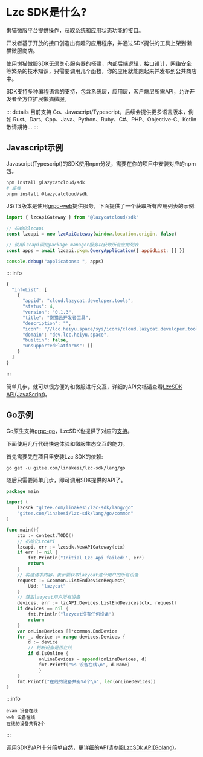 # Lzc SDK是什么?
懒猫微服平台提供操作，获取系统和应用状态功能的接口。

开发者基于开放的接口创造出有趣的应用程序，并通过SDK提供的工具上架到懒猫微服商店。

使用懒猫微服SDK无须关心服务器的搭建，内部后端逻辑，接口设计，网络安全等繁杂的技术知识，只需要调用几个函数，你的应用就能跑起来并发布到公共商店中。

SDK支持多种编程语言的支持，包含系统层，应用层，客户端层所需API，允许开发者全方位扩展懒猫微服。

::: details
目前支持 Go、Javascript/Typescript，后续会提供更多语言版本，例如 Rust、Dart、Cpp、Java、Python、Ruby、C#、PHP、Objective-C、Kotlin 敬请期待...
:::

## Javascript示例
Javascript(Typescript)的SDK使用npm分发，需要在你的项目中安装对应的npm包。
```bash
npm install @lazycatcloud/sdk
# 或者
pnpm install @lazycatcloud/sdk
```

JS/TS版本是使用[grpc-web](https://github.com/improbable-eng/grpc-web)提供服务，下面提供了一个获取所有应用列表的示例:
```js
import { lzcApiGateway } from "@lazycatcloud/sdk"

// 初始化lzcapi
const lzcapi = new lzcApiGateway(window.location.origin, false)

// 使用lzcapi调用package manager服务以获取所有应用列表
const apps = await lzcapi.pkgm.QueryApplication({ appidList: [] })

console.debug("applicatons: ", apps)
```

::: info
```js
{
  "infoList": [
    {
      "appid": "cloud.lazycat.developer.tools",
      "status": 4,
      "version": "0.1.3",
      "title": "懒猫云开发者工具",
      "description": "",
      "icon": "//lcc.heiyu.space/sys/icons/cloud.lazycat.developer.tools.png",
      "domain": "dev.lcc.heiyu.space",
      "builtin": false,
      "unsupportedPlatforms": []
    }
  ]
}
```
:::

简单几步，就可以很方便的和微服进行交互，详细的API文档请查看[LzcSDK API(JavaScript)](./api/javascript.md)。

## Go示例

Go原生支持[grpc-go](https://github.com/grpc/grpc-go)，LzcSDK也提供了对应的[支持](https://pkg.go.dev/gitee.com/linakesi/lzc-sdk/lang/go)。

下面使用几行代码快速体验和微服生态交互的能力。

首先需要先在项目里安装Lzc SDK的依赖:

```shell
go get -u gitee.com/linakesi/lzc-sdk/lang/go
```

随后只需要简单几步，即可调用SDK提供的API了。

```go
package main

import (
	lzcsdk "gitee.com/linakesi/lzc-sdk/lang/go"
	"gitee.com/linakesi/lzc-sdk/lang/go/common"
)

func main(){
	ctx := context.TODO()
	// 初始化LzcAPI
	lzcapi, err := lzcsdk.NewAPIGateway(ctx)
	if err != nil {
		fmt.Println("Initial Lzc Api failed:", err)
		return
	}
	// 构建请求内容，表示要获取lazycat这个用户的所有设备
	request := &common.ListEndDeviceRequest{
		Uid: "lazycat"
	}
	// 获取lazycat用户所有设备
	devices, err := lzcAPI.Devices.ListEndDevices(ctx, request)
	if devices == nil {
		fmt.Println("lazycat没有任何设备")
		return 
	}
	var onLineDevices []*common.EndDevice
	for _, device := range devices.Devices {
		d := device
		// 判断设备是否在线
		if d.IsOnline {
			onLineDevices = append(onLineDevices, d)
			fmt.Printf("%s 设备在线\n", d.Name)
			}
	}
    fmt.Printf("在线的设备共有%d个\n", len(onLineDevices))
}
```

:::info
```txt:no-line-numbers
evan 设备在线
wwh 设备在线
在线的设备共有2个
```
:::

调用SDK的API十分简单自然，更详细的API请参阅[LzcSDk API(Golang)](./api/golang.md)。
